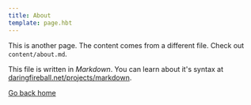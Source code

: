 ```yaml
---
title: About
template: page.hbt
---
```

This is another page. The content comes from a different file. Check out `content/about.md`.

This file is written in _Markdown_. You can learn about it's syntax at [daringfireball.net/projects/markdown](https://daringfireball.net/projects/markdown).

[Go back home](index.html)
